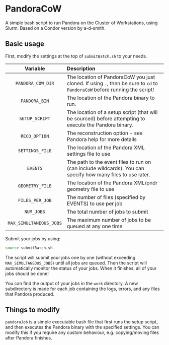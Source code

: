 # PandoraCoW
A simple bash script to run Pandora on the Cluster of Workstations, using Slurm. Based on a Condor version by a-d-smith.

## Basic usage
First, modify the settings at the top of `submitBatch.sh` to your needs.

| Variable              | Description                                                                                                                     |
|:---------------------:|:--------------------------------------------------------------------------------------------------------------------------------|
|`PANDORA_COW_DIR`      | The location of PandoraCoW you just cloned. If using `.`, then be sure to `cd` to `PandoraCoW` before running the script!       |
|`PANDORA_BIN`          | The location of the Pandora binary to run.                                                                                      |
|`SETUP_SCRIPT`         | The location of a setup script (that will be sourced) before attempting to execute the Pandora binary.                          |
|`RECO_OPTION`          | The reconstruction option - see Pandora help for more details                                                                   |
|`SETTINGS_FILE`        | The location of the Pandora XML settings file to use                                                                            |
|`EVENTS`               | The path to the event files to run on (can include wildcards). You can specify how many files to use later.                     |
|`GEOMETRY_FILE`        | The location of the Pandora XML/pndr geometry file to use                                                                       |
|`FILES_PER_JOB`        | The number of files (specified by EVENTS) to use per job                                                                        |
|`NUM_JOBS`             | The total number of jobs to submit                                                                                              |
|`MAX_SIMULTANEOUS_JOBS`| The maximum number of jobs to be queued at any one time                                                                         |

Submit your jobs by using:
```bash
source submitBatch.sh
```

The script will submit your jobs one by one (without exceeding `MAX_SIMULTANEOUS_JOBS`) until all jobs are queued.
Then the script will automatically monitor the status of your jobs. When it finishes, all of your jobs should be done!

You can find the output of your jobs in the `work` directory. A new subdirectory is made for each job containing the logs, errors, and any files that Pandora produced.

## Things to modify
`pandoraJob` is a simple executable bash file that first runs the setup script, and then executes the Pandora binary with the specified settings.
You can modify this if you require any custom behaviour, e.g. copying/moving files after Pandora finishes.
